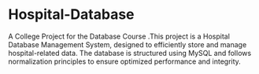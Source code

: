 # Hospital-Database
A College Project for the Database Course .This project is a Hospital Database Management System, designed to efficiently store and manage hospital-related data. The database is structured using MySQL and follows normalization principles to ensure optimized performance and integrity.
